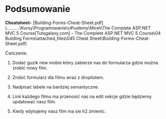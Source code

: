 # Podsumowanie

**Cheatsheet-**  [Building-Forms-Cheat-Sheet.pdf](..\..\..\..\..\Kursy\Programowanie\c#\udemy\Mosh\The Complete ASP.NET MVC 5 Course\[Tutsgalaxy.com] - The Complete ASP.NET MVC 5 Course\04 Building Forms\attached_files\045 Cheat Sheet\Building-Forms-Cheat-Sheet.pdf) 

Ćwiczenie. 

1. Dodać guzik new mobie który zabierze nas do formularza gdzie można zrobić nowy film.

2. Zrobić formularz dla filmu wraz z droplistem.
3. Nadpisać labele na bardziej semantyczne. 
4. Link każdego filmu ma przenosić nas na edit sekcje gdzie będziemy updatować nasz film.
5. Kiedy edytujemy nasz film ma sie h2 zmienic.


